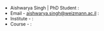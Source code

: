 
* Aishwarya Singh | PhD Student :
* Email - aishwarya.singh@weizmann.ac.il :
* Institute - [](https://www.weizmann.ac.il/pages/): 
* Course - [](https://szabgab.com/ ) :
